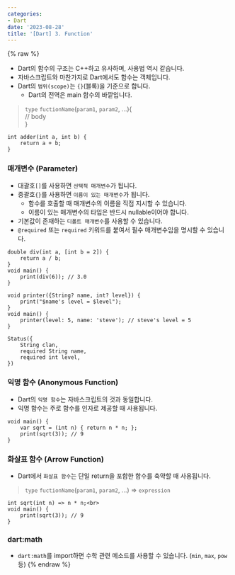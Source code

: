 ```yaml
---
categories:
- Dart
date: '2023-08-28'
title: '[Dart] 3. Function'
---
```


{% raw %}
- Dart의 함수의 구조는 C++하고 유사하며, 사용법 역시 같습니다.
- 자바스크립트와 마찬가지로 Dart에서도 함수는 객체입니다.
- Dart의 `범위(scope)`는 `{}`(블록)을 기준으로 합니다.
	- Dart의 전역은 main 함수의 바깥입니다.

> `type` `fuctionName`(`param1`, `param2`, ...){<br>
> 	// body<br>
> }<br>

```
int adder(int a, int b) {
	return a + b;
}
```

### 매개변수 (Parameter)
- 대괄호`[]`를 사용하면 `선택적 매개변수`가 됩니다.
- 중괄호`{}`를 사용하면 `이름이 있는 매개변수`가 됩니다.
	- 함수를 호출할 때 매개변수의 이름을 직접 지시할 수 있습니다.
	- 이름이 있는 매개변수의 타입은 반드시 nullable이어야 합니다.
- 기본값이 존재하는 `디폴트 매개변수`를 사용할 수 있습니다.
- `@required` 또는 `required` 키워드를 붙여서 필수 매개변수임을 명시할 수 있습니다.

```
double div(int a, [int b = 2]) {
	return a / b;
}
void main() {
	print(div(6)); // 3.0
}
```

```
void printer({String? name, int? level}) {
	print("$name's level = $level");
}
void main() {
	printer(level: 5, name: 'steve'); // steve's level = 5
}
```

```
Status({
	String clan,
	required String name,
	required int level,
})
```

### 익명 함수 (Anonymous Function)
- Dart의 `익명 함수`는 자바스크립트의 것과 동일합니다.
- 익명 함수는 주로 함수를 인자로 제공할 때 사용됩니다.

```
void main() {
	var sqrt = (int n) { return n * n; };
	print(sqrt(3)); // 9
}
```

### 화살표 함수 (Arrow Function)
- Dart에서 `화살표 함수`는 단일 return을 포함한 함수를 축약할 때 사용됩니다.

> `type` `fuctionName`(`param1`, `param2`, ...) \=\> `expression` <br>

```
int sqrt(int n) => n * n;<br>
void main() {
	print(sqrt(3)); // 9
}
```

### dart:math
- `dart:math`를 import하면 수학 관련 메소드를 사용할 수 있습니다. (`min`, `max`, `pow` 등)
{% endraw %}